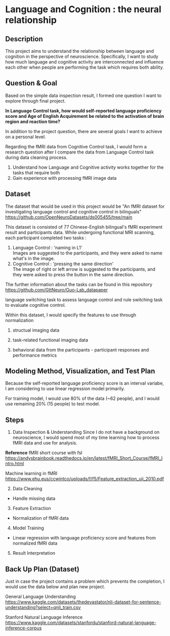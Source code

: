 # Language and Cognition : the neural relationship

## Description

This project aims to understand the relationship between language and cognition in the perspective of neuroscience. Specifically, I want to study how much language and cognitive activity are interconnected and influence each other when people are performing the task which requires both ability. 

## Question & Goal
Based on the simple data inspection result, I formed one question I want to explore through final project.

**In Language Control task, how would self-reported language proficiency score and Age of English Acquirement be related to the activation of brain region and reaction time?**

In addition to the project question, there are several goals I want to achieve on a personal level.

Regarding the fMRI data from Cognitive Control task, I would form a research question after I compare the data from Language Control task during data cleaning process.

1. Understand how Language and Cognitive activity works together for the tasks that require both
2. Gain experience with processing fMRI image data

## Dataset
The dataset that would be used in this project would be "An fMRI dataset for investigating language control and cognitive control in bilinguals" https://github.com/OpenNeuroDatasets/ds005455/tree/main

This dataset is consisted of 77 Chinese-English bilingual's fMRI experiment result and participants data. While undergoing functional MRI scanning, each participant completed two tasks : <br>
1. Language Control : 'naming in L1'<br>
Images are suggested to the participants, and they were asked to name what's in the image. <br>
2. Cognitive Control : 'pressing the same direction'<br>
The image of right or left arrow is suggested to the participants, and they were asked to press the button in the same direction.

The further information about the tasks can be found in this repository https://github.com/GttNeuro/Guo-Lab_datapaper 

language switching task to assess language control and rule switching task to evaluate cognitive control. 



Within this dataset, I would specify the features to use through normalization

1. structual imaging data

2. task-related functional imaging data

3. behavioral data from the participants - participant responses and performance metrics


## Modeling Method, Visualization, and Test Plan
Because the self-reported language proficiency score is an interval variabe, I am considering to use linear regression model primarily. 

For training model, I would use 80% of the data (~62 people), and I would use remaining 20% (15 people) to test model.


## Steps
1. Data Inspection & Understanding
Since I do not have a background on neuroscience, I would spend most of my time learning how to process fMRI data and use for analysis.

**Reference**
fMRI short course with fsl https://andysbrainbook.readthedocs.io/en/latest/fMRI_Short_Course/fMRI_Intro.html

Machine learning in fMRI https://www.ehu.eus/ccwintco/uploads/f/f5/Feature_extraction_uji_2010.pdf


2. Data Cleaning 
* Handle missing data

3. Feature Extraction
* Normalization of fMRI data

4. Model Training
* Linear regression with language proficiency score and features from normalized fMRI data

5. Result Interpretation


## Back Up Plan (Dataset)
Just in case the project contains a problem which prevents the completion, I would use the data below and plan new project.

General Language Understanding
https://www.kaggle.com/datasets/thedevastator/nli-dataset-for-sentence-understanding?select=qnli_train.csv

Stanford Natural Language Inference
https://www.kaggle.com/datasets/stanfordu/stanford-natural-language-inference-corpus